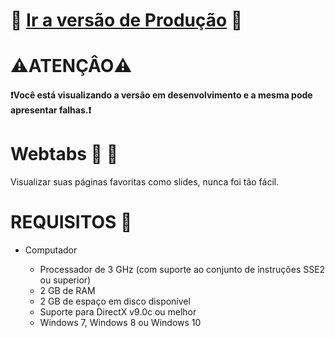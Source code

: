 # :rocket: [Ir a versão de Produção] :rocket:

# :warning:ATENÇÂO:warning: 
#### :heavy_exclamation_mark:Você está visualizando a versão em desenvolvimento e a mesma pode apresentar falhas.:heavy_exclamation_mark:

# Webtabs :1st_place_medal: :star2: 
Visualizar suas páginas favoritas como slides, nunca foi tão fácil.

# REQUISITOS :pushpin:
- Computador
  - Processador de 3 GHz (com suporte ao conjunto de instruções SSE2 ou superior)
  - 2 GB de RAM
  - 2 GB de espaço em disco disponível
  - Suporte para DirectX v9.0c ou melhor
  - Windows 7, Windows 8 ou Windows 10
  
  [Ir a versão de Produção]: https://github.com/GuilhermeSantos001/Webtabs/tree/master

